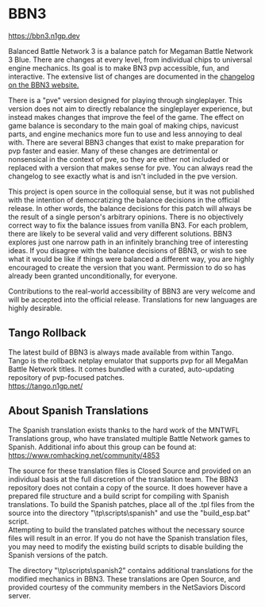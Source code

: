# BBN3
https://bbn3.n1gp.dev  

Balanced Battle Network 3 is a balance patch for Megaman Battle Network 3 Blue. There are changes at every level, from individual chips to universal engine mechanics. Its goal is to make BN3 pvp accessible, fun, and interactive. The extensive list of changes are documented in the [changelog on the BBN3 website.](https://bbn3.n1gp.dev/changelog)

There is a "pve" version designed for playing through singleplayer. This version does not aim to directly rebalance the singleplayer experience, but instead makes changes that improve the feel of the game. The effect on game balance is secondary to the main goal of making chips, navicust parts, and engine mechanics more fun to use and less annoying to deal with. There are several BBN3 changes that exist to make preparation for pvp faster and easier. Many of these changes are detrimental or nonsensical in the context of pve, so they are either not included or replaced with a version that makes sense for pve. You can always read the changelog to see exactly what is and isn't included in the pve version.  

This project is open source in the colloquial sense, but it was not published with the intention of democratizing the balance decisions in the official release. In other words, the balance decisions for this patch will always be the result of a single person's arbitrary opinions. There is no objectively correct way to fix the balance issues from vanilla BN3. For each problem, there are likely to be several valid and very different solutions. BBN3 explores just one narrow path in an infinitely branching tree of interesting ideas. If you disagree with the balance decisions of BBN3, or wish to see what it would be like if things were balanced a different way, you are highly encouraged to create the version that you want. Permission to do so has already been granted unconditionally, for everyone.  

Contributions to the real-world accessibility of BBN3 are very welcome and will be accepted into the official release. Translations for new languages are highly desirable.  


## Tango Rollback
The latest build of BBN3 is always made available from within Tango.  
Tango is the rollback netplay emulator that supports pvp for all MegaMan Battle Network titles. It comes bundled with a curated, auto-updating repository of pvp-focused patches.  
https://tango.n1gp.net/


## About Spanish Translations
The Spanish translation exists thanks to the hard work of the MNTWFL Translations group, who have translated multiple Battle Network games to Spanish. Additional info about this group can be found at:  
https://www.romhacking.net/community/4853

The source for these translation files is Closed Source and provided on an individual basis at the full discretion of the translation team. The BBN3 repository does not contain a copy of the source. It does however have a prepared file structure and a build script for compiling with Spanish translations. To build the Spanish patches, place all of the .tpl files from the source into the directory "\tp\scripts\spanish\" and use the "build_esp.bat" script.  
Attempting to build the translated patches without the necessary source files will result in an error. If you do not have the Spanish translation files, you may need to modify the existing build scripts to disable building the Spanish versions of the patch.

The directory "\tp\scripts\spanish2\" contains additional translations for the modified mechanics in BBN3. These translations are Open Source, and provided courtesy of the community members in the NetSaviors Discord server.


